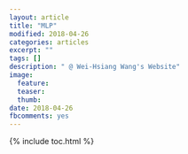 ```yaml
---
layout: article
title: "MLP"
modified: 2018-04-26
categories: articles
excerpt: ""
tags: []
description: " @ Wei-Hsiang Wang's Website"
image:
  feature:
  teaser:
  thumb:
date: 2018-04-26
fbcomments: yes
---
```


{% include toc.html %}
